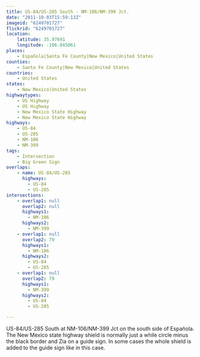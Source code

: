 ```yaml
---
title: US-84/US-285 South - NM-106/NM-399 Jct.
date: "2011-10-03T15:59:13Z"
imageid: "6249701727"
flickrid: "6249701727"
location:
    latitude: 35.97691
    longitude: -106.045061
places:
    - Española|Santa Fe County|New Mexico|United States
counties:
    - Santa Fe County|New Mexico|United States
countries:
    - United States
states:
    - New Mexico|United States
highwaytypes:
    - US Highway
    - US Highway
    - New Mexico State Highway
    - New Mexico State Highway
highways:
    - US-84
    - US-285
    - NM-106
    - NM-399
tags:
    - Intersection
    - Big Green Sign
overlaps:
    - name: US-84/US-285
      highways:
        - US-84
        - US-285
intersections:
    - overlap1: null
      overlap2: null
      highways1:
        - NM-106
      highways2:
        - NM-399
    - overlap1: null
      overlap2: 79
      highways1:
        - NM-106
      highways2:
        - US-84
        - US-285
    - overlap1: null
      overlap2: 79
      highways1:
        - NM-399
      highways2:
        - US-84
        - US-285

---
```

US-84/US-285 South at NM-106/NM-399 Jct on the south side of Española.  The New Mexico state highway shield is normally just a while circle minus the black border and Zia on a guide sign.  In some cases the whole shield is added to the guide sign like in this case.